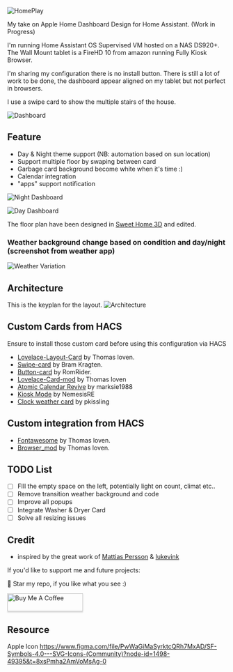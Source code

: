 ![HomePlay](https://github.com/avenger11/Apple-HomePlay/blob/master/Repo-images/HomePlay%20Banner.png)

My take on Apple Home Dashboard Design for Home Assistant. (Work in Progress)

I'm running Home Assistant OS Supervised VM hosted on a NAS DS920+.
The Wall Mount tablet is a FireHD 10 from amazon running Fully Kiosk Browser.

I'm sharing my configuration there is no install button.
There is still a lot of work to be done, the dashboard appear aligned on my tablet but not perfect in browsers.

I use a swipe card to show the multiple stairs of the house.

![Dashboard](https://github.com/avenger11/Apple-HomePlay/blob/master/Repo-images/01.gif)

## Feature

- Day & Night theme support (NB: automation based on sun location)
- Support multiple floor by swaping between card
- Garbage card background become white when it's time :)
- Calendar integration
- "apps" support notification

![Night Dashboard](https://github.com/avenger11/Apple-HomePlay/blob/master/Repo-images/night01.png)

![Day Dashboard](https://github.com/avenger11/Apple-HomePlay/blob/master/Repo-images/day01.png)

The floor plan have been designed in [Sweet Home 3D](https://www.sweethome3d.com/) and edited.

### Weather background change based on condition and day/night (screenshot from weather app)

![Weather Variation](https://github.com/avenger11/Apple-HomePlay/blob/master/Repo-images/Weather%20Variations.png)

## Architecture

This is the keyplan for the layout.
![Architecture](https://github.com/avenger11/Apple-HomePlay/blob/master/Repo-images/architecture.png)

## Custom Cards from HACS
Ensure to install those custom card before using this configuration via HACS

- [Lovelace-Layout-Card](https://github.com/thomasloven/lovelace-layout-card) by Thomas loven.
- [Swipe-card](https://github.com/bramkragten/swipe-card) by Bram Kragten.
- [Button-card](https://github.com/custom-cards/button-card) by RomRider.
- [Lovelace-Card-mod](https://github.com/thomasloven/lovelace-card-mod) by Thomas loven
- [Atomic Calendar Revive](https://github.com/totaldebug/atomic-calendar-revive) by marksie1988
- [Kiosk Mode](https://github.com/NemesisRE/kiosk-mode) by NemesisRE
- [Clock weather card](https://github.com/pkissling/clock-weather-card) by pkissling

## Custom integration from HACS
- [Fontawesome](https://github.com/thomasloven/hass-fontawesome) by Thomas loven.
- [Browser_mod](https://github.com/thomasloven/hass-browser_mod) by Thomas loven.

## TODO List
- [ ] FIll the empty space on the left, potentially light on count, climat etc..
- [ ] Remove transition weather background and code
- [ ] Improve all popups
- [ ] Integrate Washer & Dryer Card
- [ ] Solve all resizing issues

## Credit

- inspired by the great work of [Mattias Persson](https://github.com/matt8707/hass-config) & [lukevink](https://github.com/lukevink/hass-config-lajv) 


If you'd like to support me and future projects:

:star2: Star my repo, if you like what you see :)

<a href="https://www.buymeacoffee.com/sebhome" target="_blank"><img src="https://www.buymeacoffee.com/assets/img/custom_images/orange_img.png" alt="Buy Me A Coffee" style="height: 41px !important;width: 174px !important;box-shadow: 0px 3px 2px 0px rgba(190, 190, 190, 0.5) !important;-webkit-box-shadow: 0px 3px 2px 0px rgba(190, 190, 190, 0.5) !important;" ></a>


## Resource

Apple Icon
https://www.figma.com/file/PwWaGiMaSyrktcQRh7MxAD/SF-Symbols-4.0---SVG-Icons-(Community)?node-id=1498-49395&t=8xsPmha2AmVoMsAg-0
